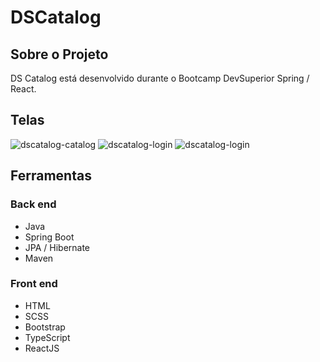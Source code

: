 # DSCatalog

## Sobre o Projeto

DS Catalog está desenvolvido durante o Bootcamp DevSuperior Spring / React.

## Telas

![dscatalog-catalog](https://github.com/fhilips/dscatalog/blob/main/front-web/src/core/assets/images/home-catalog.gif)
![dscatalog-login](https://github.com/fhilips/dscatalog/blob/main/front-web/src/core/assets/images/login-logout.gif)
![dscatalog-login](https://github.com/fhilips/dscatalog/blob/main/front-web/src/core/assets/images/editing.gif)

## Ferramentas

### Back end

- Java
- Spring Boot
- JPA / Hibernate
- Maven

### Front end

- HTML
- SCSS
- Bootstrap
- TypeScript
- ReactJS
